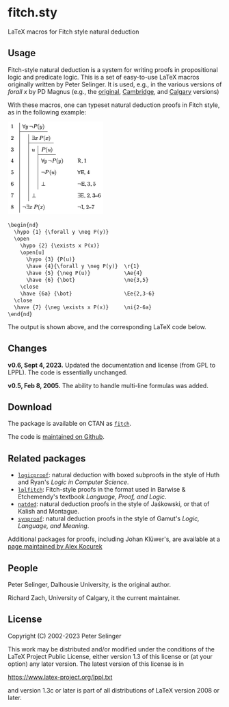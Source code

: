 # fitch.sty

LaTeX macros for Fitch style natural deduction

## Usage

Fitch-style natural deduction is a system for writing proofs in
propositional logic and predicate logic. This is a set of easy-to-use
LaTeX macros originally written by Peter Selinger. It is used, e.g.,
in the various versions of _forall x_ by PD Magnus (e.g., the
[original](https://www.fecundity.com/logic/download.html),
[Cambridge](http://www.homepages.ucl.ac.uk/~uctytbu/OERs.html), and
[Calgary](https://forallx.openlogicproject.org) versions)

With these macros, one can typeset natural deduction proofs in Fitch
style, as in the following example:

![](fitchexample.png)

```
\begin{nd}
  \hypo {1} {\forall y \neg P(y)}
  \open          
    \hypo {2} {\exists x P(x)}
    \open[u]       
      \hypo {3} {P(u)}
      \have {4}{\forall y \neg P(y)}  \r{1}
      \have {5} {\neg P(u)}           \Ae{4}
      \have {6} {\bot}                \ne{3,5}
    \close
    \have {6a} {\bot}                 \Ee{2,3-6}
  \close
  \have {7} {\neg \exists x P(x)}     \ni{2-6a}
\end{nd}         
```

The output is shown above, and the corresponding LaTeX code below.

## Changes

**v0.6, Sept 4, 2023.** Updated the documentation and license (from
GPL to LPPL). The code is essentially unchanged.

**v0.5, Feb 8, 2005.** The ability to handle multi-line formulas
was added.

## Download

The package is available on CTAN as
[`fitch`](https://ctan.org/pkg/fitch).

The code is [maintained on Github](https://github.com/OpenLogicProject/fitch/).

## Related packages

- [`logicproof`](https://ctan.org/pkg/logicproof): natural deduction
  with boxed subproofs in the style of Huth and Ryan's _Logic in
  Computer Science_.
- [`lplfitch`](https://ctan.org/pkg/lplfitch): Fitch-style proofs in
  the format used in Barwise & Etchemendy's textbook _Language, Proof,
  and Logic_.
- [`natded`](https://ctan.org/pkg/natded): natural deduction proofs
  in the style of Jaśkowski, or that of Kalish and Montague.
- [`synproof`](https://ctan.org/pkg/synproof): natural deduction
  proofs in the style of Gamut's _Logic,
  Language, and Meaning_.


Additional packages for proofs, including Johan Klüwer's, are
available at a [page maintained by Alex Kocurek](https://www.actual.world/latex/)

## People

Peter Selinger, Dalhousie University, is the original author.

Richard Zach, University of Calgary, it the current maintainer.

## License

Copyright (C) 2002-2023 Peter Selinger

This work may be distributed and/or modified under the conditions of
the LaTeX Project Public License, either version 1.3 of this license
or (at your option) any later version. The latest version of this
license is in

  https://www.latex-project.org/lppl.txt 

and version 1.3c or later is part of all distributions of LaTeX
version 2008 or later.